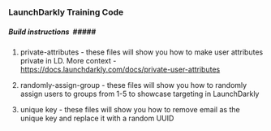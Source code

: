 ### LaunchDarkly Training Code ###

##### Build instructions  #####
1. private-attributes - these files will show you how to make user attributes private in LD. More context - https://docs.launchdarkly.com/docs/private-user-attributes 

2. randomly-assign-group - these files will show you how to randomly assign users to groups from 1-5 to showcase targeting in LaunchDarkly 

3. unique key - these files will show you how to remove email as the unique key and replace it with a random UUID 
